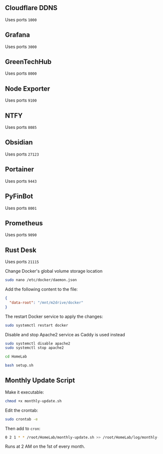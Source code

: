 
## Cloudflare DDNS
Uses ports `1000`

## Grafana
Uses ports `3000`

## GreenTechHub
Uses ports `8000`

## Node Exporter
Uses ports `9100`

## NTFY
Uses ports `8085`

## Obsidian
Uses ports `27123`

## Portainer
Uses ports `9443`

## PyFinBot
Uses ports `8001`

## Prometheus
Uses ports `9090`

## Rust Desk
Uses ports `21115`


Change Docker's global volume storage location
```bash
sudo nano /etc/docker/daemon.json
```
Add the following content to the file:
```json
{
  "data-root": "/mnt/m2drive/docker"
}
```
The restart Docker service to apply the changes:
```bash
sudo systemctl restart docker
```

Disable and stop Apache2 service as Caddy is used instead
```bash
sudo systemctl disable apache2
sudo systemctl stop apache2
```

```bash
cd HomeLab
```

```bash
bash setup.sh
```


## Monthly Update Script

Make it executable:
```bash
chmod +x monthly-update.sh
```
Edit the crontab:
```bash
sudo crontab -e
```
Then add to `cron`:
```bash
0 2 1 * * /root/HomeLab/monthly-update.sh >> /root/HomeLab/log/monthly-update.log 2>&1
```
Runs at 2 AM on the 1st of every month.
